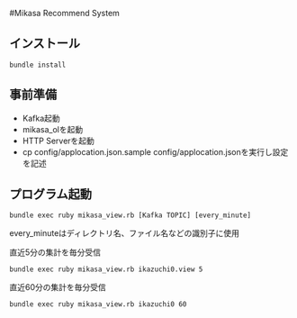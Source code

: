 #Mikasa Recommend System


## インストール

``bundle install``

## 事前準備

* Kafka起動
* mikasa_olを起動
* HTTP Serverを起動
* cp config/applocation.json.sample config/applocation.jsonを実行し設定を記述

## プログラム起動

``bundle exec ruby mikasa_view.rb [Kafka TOPIC] [every_minute]``

every_minuteはディレクトリ名、ファイル名などの識別子に使用

直近5分の集計を毎分受信

``bundle exec ruby mikasa_view.rb ikazuchi0.view 5``

直近60分の集計を毎分受信

``bundle exec ruby mikasa_view.rb ikazuchi0 60``